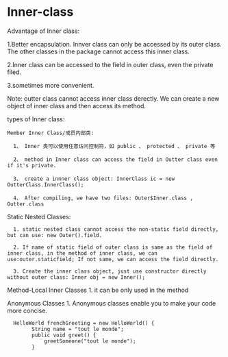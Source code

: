 # Inner-class

Advantage of Inner class:

  1.Better encapsulation. Innver class can only be accessed by its outer class. The other classes in the package cannot access    this inner class.

  2.Inner class can be accessed to the field in outer class, even the private filed.

  3.sometimes more convenient.

  Note: outter class cannot access inner class derectly. We can create a new object of inner class and then access its method.

types of Inner class:

    Member Inner Class/成员内部类:

      1、 Inner 类可以使用任意访问控制符，如 public 、 protected 、 private 等

      2、 method in Inner class can access the field in Outter class even if it's private.

      3、 create a innner class object: InnerClass ic = new OutterClass.InnerClass();

      4、 After compiling, we have two files: Outer$Inner.class , Outter.class


   Static Nested Classes:

      1. static nested class cannot access the non-static field directly, but can use: new Outer().field.

      2. If name of static field of outer class is same as the field of inner class, in the method of inner class, we can              use:outer.staticfield; If not same, we can access the field directly.

      3. Create the inner class object, just use constructor directly without outer class: Inner obj = new Inner();

   Method-Local Inner Classes
      1. it can be only used in the method


   Anonymous Classes
      1. Anonymous classes enable you to make your code more concise. 

      HelloWorld frenchGreeting = new HelloWorld() {
            String name = "tout le monde";
            public void greet() {
                greetSomeone("tout le monde");
            }
